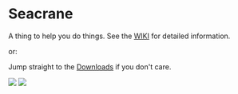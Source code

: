 # Seacrane
A thing to help you do things.
See the [WIKI](https://github.com/s7ephen/seacrane/wiki) for detailed information.

or:
 
Jump straight to the [Downloads](https://github.com/s7ephen/seacrane/wiki#what-does-it-run-on-download) if you don't care.

![](https://github.com/s7ephen/seacrane/wiki/gifs/MainHelp_2x.gif)
![](https://github.com/s7ephen/seacrane/wiki/images/seacrane_splash.png)
